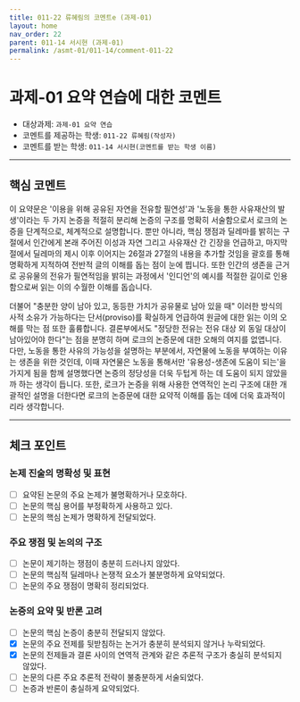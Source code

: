 ```yaml
---
title: 011-22 류혜림의 코멘트e (과제-01) 
layout: home
nav_order: 22
parent: 011-14 서시현 (과제-01)
permalink: /asmt-01/011-14/comment-011-22
---
```


# 과제-01 요약 연습에 대한 코멘트

- 대상과제: `과제-01 요약 연습`
- 코멘트를 제공하는 학생: `011-22 류혜림(작성자)` 
- 코멘트를 받는 학생: `011-14 서시현(코멘트를 받는 학생 이름)` 

---

## 핵심 코멘트

이 요약문은 '이용을 위해 공유된 자연을 전유할 필연성'과 '노동을 통한 사유재산의 발생'이라는 두 가지 논증을 적절히 분리해 논증의 구조를 명확히 서술함으로서 로크의 논증을 단계적으로, 체계적으로 설명합니다. 뿐만 아니라, 핵심 쟁점과 딜레마를 밝히는 구절에서 인간에게 본래 주어진 이성과 자연 그리고 사유재산 간 긴장을 언급하고, 마지막 절에서 딜레마의 제시 이후 이어지는 26절과 27절의 내용을 추가할 것임을 괄호를 통해 명확하게 지적하여 전반적 글의 이해를 돕는 점이 눈에 띕니다. 또한 인간의 생존을 근거로 공유물의 전유가 필연적임을 밝히는 과정에서 '인디언'의 예시를 적절한 길이로 인용함으로써 읽는 이의 수월한 이해를 돕습니다.  

더불어 "충분한 양이 남아 있고, 동등한 가치가 공유물로 남아 있을 때" 이러한 방식의 사적 소유가 가능하다는 단서(proviso)를 확실하게 언급하여 원글에 대한 읽는 이의 오해를 막는 점 또한 훌륭합니다. 결론부에서도 "정당한 전유는 전유 대상 외 동일 대상이 남아있어야 한다"는 점을 분명히 하며 로크의 논증문에 대한 오해의 여지를 없앱니다. 다만, 노동을 통한 사유의 가능성을 설명하는 부분에서, 자연물에 노동을 부여하는 이유는 생존을 위한 것인데, 이때 자연물은 노동을 통해서만 '유용성-생존에 도움이 되는'을 가지게 됨을 함께 설명했다면 논증의 정당성을 더욱 두텁게 하는 데 도움이 되지 않았을까 하는 생각이 듭니다. 또한, 로크가 논증을 위해 사용한 연역적인 논리 구조에 대한 개괄적인 설명을 더한다면 로크의 논증문에 대한 요약적 이해를 돕는 데에 더욱 효과적이리라 생각합니다. 

---

## 체크 포인트

### 논제 진술의 명확성 및 표현  
- [ ] 요약된 논문의 주요 논제가 불명확하거나 모호하다.  
- [ ] 논문의 핵심 용어를 부정확하게 사용하고 있다.  
- [ ] 논문의 핵심 논제가 명확하게 전달되었다.  

### 주요 쟁점 및 논의의 구조  
- [ ] 논문이 제기하는 쟁점이 충분히 드러나지 않았다.  
- [ ] 논문의 핵심적 딜레마나 논쟁적 요소가 불분명하게 요약되었다.  
- [ ] 논문의 주요 쟁점이 명확히 정리되었다.  

### 논증의 요약 및 반론 고려  
- [ ] 논문의 핵심 논증이 충분히 전달되지 않았다.  
- [X] 논문의 주요 전제를 뒷받침하는 논거가 충분히 분석되지 않거나 누락되었다.  
- [X] 논문의 전제들과 결론 사이의 연역적 관계와 같은 추론적 구조가 충실히 분석되지 않았다.  
- [ ] 논문의 다른 주요 추론적 전략이 불충분하게 서술되었다.
- [ ] 논증과 반론이 충실하게 요약되었다. 